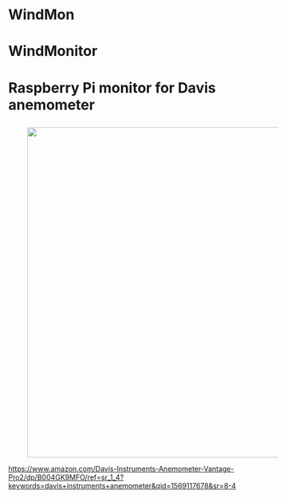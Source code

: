 # WindMon

# WindMonitor 
# Raspberry Pi monitor for Davis anemometer  

<img src="https://images-na.ssl-images-amazon.com/images/I/517qGZOSKcL._SL1000_.jpg" class="fullscreen" style="margin-top: 10px; margin-left: 37.5px; height: 662px; width: 682px;">

https://www.amazon.com/Davis-Instruments-Anemometer-Vantage-Pro2/dp/B004GK9MFO/ref=sr_1_4?keywords=davis+instruments+anemometer&qid=1569117678&sr=8-4
